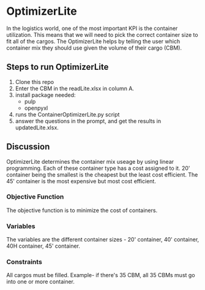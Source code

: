 # OptimizerLite
In the logistics world, one of the most important KPI is the container utilization. This means that we will need to pick the correct container size to fit all of the cargos. The OptimizerLite helps by telling the user which container mix they should use given the volume of their cargo (CBM). 


## Steps to run OptimizerLite
1) Clone this repo
2) Enter the CBM in the readLite.xlsx in column A. 
3) install package needed: 
    - pulp
    - openpyxl
4) runs the ContainerOptimizerLite.py script
5) answer the questions in the prompt, and get the results in updatedLite.xlsx.


## Discussion
OptimizerLite determines the container mix useage by using linear programming. Each of these container type has a cost assigned to it. 20' container being the smallest is the cheapest but the least cost efficient. The 45' container is the most expensive but most cost efficient. 

### Objective Function
The objective function is to minimize the cost of containers. 

### Variables
The variables are the different container sizes - 20' container, 40' container, 40H container, 45' container. 

### Constraints 
All cargos must be filled. Example- if there's 35 CBM, all 35 CBMs must go into one or more container. 




